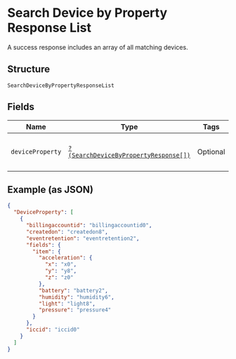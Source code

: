 
# Search Device by Property Response List

A success response includes an array of all matching devices.

## Structure

`SearchDeviceByPropertyResponseList`

## Fields

| Name | Type | Tags | Description | Getter | Setter |
|  --- | --- | --- | --- | --- | --- |
| `deviceProperty` | [`?(SearchDeviceByPropertyResponse[])`](../../doc/models/search-device-by-property-response.md) | Optional | **Constraints**: *Maximum Items*: `100` | getDeviceProperty(): ?array | setDeviceProperty(?array deviceProperty): void |

## Example (as JSON)

```json
{
  "DeviceProperty": [
    {
      "billingaccountid": "billingaccountid0",
      "createdon": "createdon8",
      "eventretention": "eventretention2",
      "fields": {
        "item": {
          "acceleration": {
            "x": "x0",
            "y": "y8",
            "z": "z0"
          },
          "battery": "battery2",
          "humidity": "humidity6",
          "light": "light8",
          "pressure": "pressure4"
        }
      },
      "iccid": "iccid0"
    }
  ]
}
```

